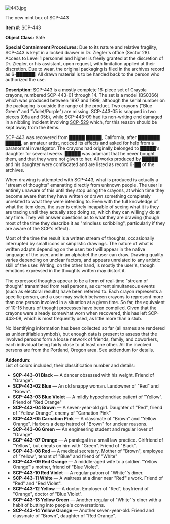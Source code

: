 ![443.jpg](http://scp-wiki.wdfiles.com/local--files/scp-443/443.jpg)

The new mint box of SCP-443

**Item #:** SCP-443

**Object Class:** Safe

**Special Containment Procedures:** Due to its nature and relative fragility, SCP-443 is kept in a locked drawer in Dr. Ziegler's office (Sector 28). Access to Level 1 personnel and higher is freely granted at the discretion of Dr. Ziegler, or his assistant, upon request, with limitation applied at their discretion. Due to wear, the original packaging is filed in the archives record as 6-██████. All drawn material is to be handed back to the person who authorized the use.

**Description:** SCP-443 is a mostly complete 16-piece set of Crayola crayons, numbered SCP-443-01 through 14. The set is a model (BS0366) which was produced between 1997 and 1999, although the serial number on the packaging is outside the range of the product. Two crayons ("Blue Green" and "Violet/Purple") are missing. SCP-443-05 is snapped in two pieces (05a and 05b), while SCP-443-09 had its non-writing end damaged in a nibbling incident involving [SCP-529](/scp-529) which, for this reason should be kept away from the items.

SCP-443 was recovered from █████ █████, California, after ███████ █████, an amateur artist, noticed its effects and asked for help from a paranormal investigator. The crayons had originally belonged to █████'s daughter for several weeks. █████ was adamant that he never bought them, and that they were not given to her. All works produced by █████ and his daughter were confiscated and are listed as record 6-██ of the archives.

When drawing is attempted with SCP-443, what is produced is actually a "stream of thoughts" emanating directly from unknown people. The user is entirely unaware of this until they stop using the crayons, at which time they become aware that they have written or drawn something completely unrelated to what they were intending to. Even with the full knowledge of what the item does, the user is entirely incapable of seeing what it is they are tracing until they actually stop doing so, which they can willingly do at any time. They will answer questions as to what they are drawing (though most of the time they describe it as "mindless scribbling", particularly if they are aware of the SCP's effect).

Most of the time the result is a written stream of thoughts, occasionally interrupted by small icons or simplistic drawings. The nature of what is written adapts depending on the user: text will appear in the native language of the user, and in an alphabet the user can draw. Drawing quality varies depending on unclear factors, and appears unrelated to any artistic skill of the user. Writing, on the other hand, is mostly the user's, though emotions expressed in the thoughts written may distort it.

The expressed thoughts appear to be a form of real-time "stream of thought" transmitted from real persons, as current simultaneous events (such as electoral results) have been referred to. Each crayon represents a specific person, and a user may switch between crayons to represent more than one person involved in a situation at a given time. So far, the equivalent of 10-15 hours of thought processes have been compiled. Given that the crayons were already somewhat worn when recovered, this has left SCP-443-08, which is most frequently used, as little more than a stub.

No identifying information has been collected so far (all names are rendered as unidentifiable symbols), but enough data is present to assess that the involved persons form a loose network of friends, family, and coworkers, each individual being fairly close to at least one other. All the involved persons are from the Portland, Oregon area. See addendum for details.

**Addendum:**  
List of colors included, their classification number and details:

*   **SCP-443-01 Black** — A dancer obsessed with his weight. Friend of "Orange".
*   **SCP-443-02 Blue** — An old snappy woman. Landowner of "Red" and "Brown".
*   **SCP-443-03 Blue Violet** — A mildly hypochondriac patient of "Yellow". Friend of "Red Orange"
*   **SCP-443-04 Brown** — A seven-year-old girl. Daughter of "Red", friend of "Yellow Orange", enemy of "Carnation Pink"
*   **SCP-443-05 Carnation Pink** — A classmate of "Brown" and "Yellow Orange". Harbors a deep hatred of "Brown" for unclear reasons.
*   **SCP-443-06 Green** — An engineering student and regular lover of "Orange"
*   **SCP-443-07 Orange** — A paralegal in a small law practice. Girlfriend of "Yellow", but cheats on him with "Green". Friend of "Black".
*   **SCP-443-08 Red** — A medical secretary. Mother of "Brown", employee of "Yellow", tenant of "Blue" and friend of "White"
*   **SCP-443-09 Red Orange** — A middle-aged wife to a soldier. "Yellow Orange"'s mother, friend of "Blue Violet".
*   **SCP-443-10 Red Violet** — A regular patron of "White"'s diner.
*   **SCP-443-11 White** — A waitress at a diner near "Red"'s work. Friend of "Red" and "Red Violet".
*   **SCP-443-12 Yellow** — A doctor. Employer of "Red", boyfriend of "Orange", doctor of "Blue Violet".
*   **SCP-443-13 Yellow Green** — Another regular of "White"'s diner with a habit of butting into people's conversations.
*   **SCP-443-14 Yellow Orange** — Another seven-year-old. Friend and classmate of "Brown", daughter of "Red Orange".